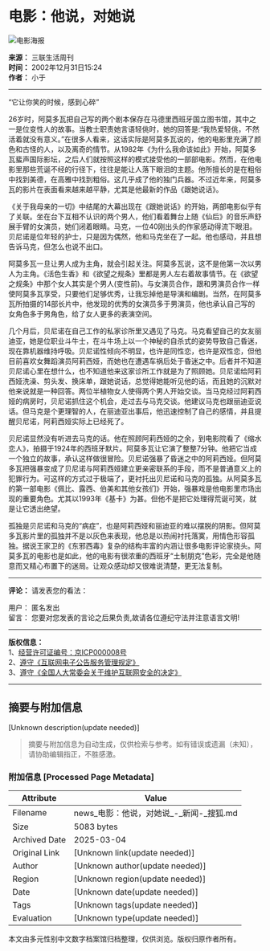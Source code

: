 # 电影：他说，对她说

![电影海报](https://photo.sohu.com/37/72/Img147497237.gif)

**来源：** 三联生活周刊  
**时间：** 2002年12月31日15:24  
**作者：** 小于  

---

“它让你笑的时候，感到心碎”

26岁时，阿莫多瓦把自己写的两个剧本保存在马德里西班牙国立图书馆，其中之一是位变性人的故事。当教士职责她言语轻佻时，她的回答是:“我热爱轻佻，不然活着就没有意义。”在很多人看来，这话实际是阿莫多瓦说的，他的电影里充满了颜色和古怪的人，以及离奇的情节。从1982年《为什么我命该如此》开始，阿莫多瓦蜚声国际影坛，之后人们就按照这样的模式接受他的一部部电影。然而，在他电影里那些荒诞不经的行径下，往往是能让人落下眼泪的主题。他所擅长的是在粗俗中找到美德，在高雅中找到粗俗。这几乎成了他的独门兵器。不过近年来，阿莫多瓦的影片在表面看来越来越平静，尤其是他最新的作品《跟她说话》。

《关于我母亲的一切》中结尾的大幕出现在《跟她说话》的开始，两部电影似乎有了关联。坐在台下互相不认识的两个男人，他们看着舞台上随《仙后》的音乐声舒展手臂的女演员，她们闭着眼睛。马克，一位40刚出头的作家感动得流下眼泪。贝尼诺是位年轻的护士，只是因为偶然，他和马克坐在了一起。他也感动，并且想告诉马克，但怎么也说不出口。

阿莫多瓦一旦让男人成为主角，就会引起关注。阿莫多瓦说，这不是他第一次以男人为主角。《活色生香》和《欲望之规条》里都是男人左右着故事情节。在《欲望之规条》中那个女人其实是个男人(变性前)。与女演员合作，跟和男演员合作一样使阿莫多瓦享受，只要他们足够优秀，让我忘掉他是导演和编剧。当然，在阿莫多瓦所拍摄的14部长片中，他发现的优秀的女演员多于男演员，他也承认自己写的女角色多于男角色，给了女人更多的表演空间。

几个月后，贝尼诺在自己工作的私家诊所里又遇见了马克。马克看望自己的女友丽迪亚，她是位职业斗牛士，在斗牛场上以一个神秘的自杀式的姿势导致自己昏迷，现在靠机器维持呼吸。贝尼诺性倾向不明显，也许是同性恋，也许是双性恋，但他目前喜欢女舞蹈演员阿莉西娅，而她也在遭遇车祸后处于昏迷之中。后者并不知道贝尼诺心里在想什么，也不知道他来这家诊所工作就是为了照顾她。贝尼诺给阿莉西娅洗澡、剪头发、换床单，跟她说话，总觉得她能听见他的话，而且她的沉默对他来说就是一种回答。两位半植物女人使得两个男人开始交谈。当马克经过阿莉西娅的病房时，贝尼诺抓住这个机会，走过去与马克交谈。他建议马克也跟丽迪亚说话。但马克是个更理智的人，在丽迪亚出事后，他迅速控制了自己的感情，并且提醒贝尼诺，阿莉西娅实际上已经死了。

贝尼诺显然没有听进去马克的话。他在照顾阿莉西娅的之余，到电影院看了《缩水恋人》，拍摄于1924年的西班牙默片。阿莫多瓦让它演了整整7分钟。他把它当成一个独立的故事，承认这样做很冒险。贝尼诺强暴了昏迷之中的阿莉西娅。但阿莫多瓦把强暴变成了贝尼诺与阿莉西娅建立更亲密联系的手段，而不是普通意义上的犯罪行为。可这样的方式过于极端了，更衬托出贝尼诺和马克的孤独。从阿莫多瓦的第一部电影《佩比、露西、伯美和其他女孩们》开始，强暴戏是他电影里市场出现的重要角色。尤其以1993年《基卡》为甚。但他不是把它处理得荒诞可笑，就是让它透出绝望。

孤独是贝尼诺和马克的“病症”，也是阿莉西娅和丽迪亚的难以摆脱的阴影。但阿莫多瓦影片里的孤独并不是以灰色来表现，他总是以热闹衬托落寞，用情色形容孤独。据说王家卫的《东邪西毒》复杂的结构丰富的内涵让很多电影评论家挠头。阿莫多瓦的电影也是如此，他的电影有很浓重的西班牙“土制朋克”色彩，完全是他随意而又精心布置下的迷局。让观众感动却又很难说清楚，更无法复制。

---

**评论：** 请发表您的看法：

用户： 匿名发出  
留言： 您要对您发表的言论之后果负责,故请各位遵纪守法并注意语言文明!

---

**版权信息：**  
1、[经营许可证编号：京ICP000008号](https://bbs.sohu.com/license.htm)  
2、[遵守《互联网电子公告服务管理规定》](https://news.sohu.com/01/66/news145676601.shtml)  
3、[遵守《全国人大常委会关于维护互联网安全的决定》](https://news.sohu.com/72/65/news145676572.shtml)  

---
<!-- tcd_original_link http://news.sohu.com/18/03/news205380318.shtml -->


## 摘要与附加信息

<!-- tcd_abstract -->
[Unknown description(update needed)]
<!-- tcd_abstract_end -->

> 摘要与附加信息为自动生成，仅供检索与参考。如有错误或遗漏（未知），请协助编辑指正，不胜感激。

### 附加信息 [Processed Page Metadata]

| Attribute       | Value                                  |
|-----------------|----------------------------------------|
| Filename        | news_电影：他说，对她说_-_新闻-_搜狐.md                             |
| Size            | 5083 bytes                           |
| Archived Date   | 2025-03-04                             |
| Original Link   | [Unknown link(update needed)]                       |
| Author          | [Unknown author(update needed)]                               |
| Region          | [Unknown region(update needed)]                               |
| Date            | [Unknown date(update needed)]                                 |
| Tags            | [Unknown tags(update needed)]                                 |
| Evaluation            | [Unknown type(update needed)]                                 |
<!-- tcd_table_end -->

本文由多元性别中文数字档案馆归档整理，仅供浏览。版权归原作者所有。

